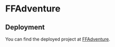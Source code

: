 # FFAdventure

## Deployment

You can find the deployed project at [FFAdventure](https://romantic-kirch-8efc9c.netlify.app/).
